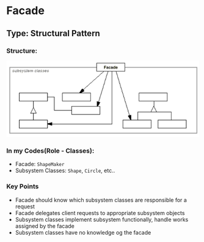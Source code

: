 # Facade

## Type: Structural Pattern

### Structure:
<img src="./Facade.png"/>

### In my Codes(Role - Classes):
- Facade: `ShapeMaker`
- Subsystem Classes: `Shape`, `Circle`, etc..

### Key Points
- Facade should know which subsystem classes are responsible
 for a request
- Facade delegates client requests to appropriate subsystem 
  objects
- Subsystem classes implement subsystem functionally, handle 
  works assigned by the facade
- Subsystem classes have no knowledge og the facade